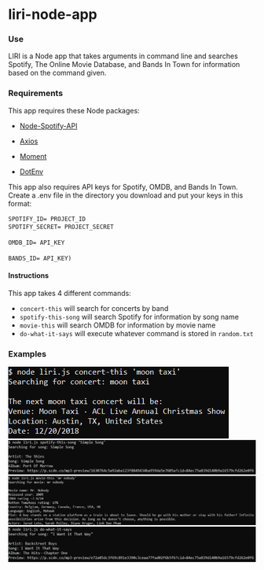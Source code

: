 # liri-node-app

### Use

LIRI is a Node app that takes arguments in command line and searches Spotify, The Online Movie Database, and Bands In Town for information based on the command given.

### Requirements

This app requires these Node packages:

* [Node-Spotify-API](https://www.npmjs.com/package/node-spotify-api)

* [Axios](https://www.npmjs.com/package/axios)

* [Moment](https://www.npmjs.com/package/moment)

* [DotEnv](https://www.npmjs.com/package/dotenv)

This app also requires API keys for Spotify, OMDB, and Bands In Town. Create a .env file in the directory you download and put your keys in this format:

```
SPOTIFY_ID= PROJECT_ID
SPOTIFY_SECRET= PROJECT_SECRET

OMDB_ID= API_KEY

BANDS_ID= API_KEY)
```

#### Instructions

This app takes 4 different commands:

* `concert-this` will search for concerts by band
* `spotify-this-song` will search Spotify for information by song name
* `movie-this` will search OMDB for information by movie name
* `do-what-it-says` will execute whatever command is stored in `random.txt`

### Examples

![concert](images/concert.png)
![spotify](images/spotify.png)
![movie](images/movie.png)
![text](images/text.png)
